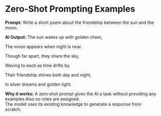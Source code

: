 # Zero-Shot Prompting Examples
**Prompt:**
Write a short poem about the friendship between the sun and the moon.


**AI Output:**
The sun wakes up with golden cheer,

The moon appears when night is near.

Though far apart, they share the sky,

Waving to each as time drifts by.

Their friendship shines both day and night,

In silver dreams and golden light.




**Why it works:**
A zero‑shot prompt gives the AI a task without providing any examples.Also no roles are assigned.  
The model uses its existing knowledge to generate a response from scratch.
